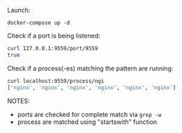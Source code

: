 Launch:

```docker-compose up -d```

Check if a port is being listened:
```bash
curl 127.0.0.1:9559/port/9559
true
```

Check if a process(-es) matching the pattern are running:
```bash
curl localhost:9559/process/ngi                                                                                                                         1:03
['nginx', 'nginx', 'nginx', 'nginx', 'nginx', 'nginx']
```
NOTES: 
- ports are checked for complete match via `grep -w`
- process are matched using "startswith" function